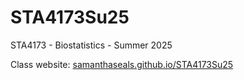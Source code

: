 # STA4173Su25
STA4173 - Biostatistics - Summer 2025

Class website: [samanthaseals.github.io/STA4173Su25](samanthaseals.github.io/STA4173Su25)
